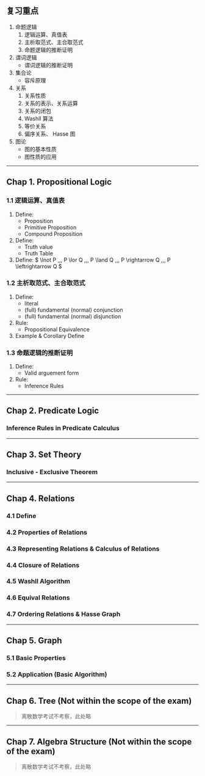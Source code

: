 ## 复习重点

1. 命题逻辑
    1. 逻辑运算、真值表
    2. 主析取范式、主合取范式
    3. 命题逻辑的推断证明
2. 谓词逻辑
    - 谓词逻辑的推断证明
3. 集合论
    - 容斥原理
4. 关系
    1. 关系性质
    2. 关系的表示、关系运算
    3. 关系的闭包
    4. Washll 算法
    5. 等价关系
    6. 偏序关系、 Hasse 图
5. 图论
    - 图的基本性质
    - 图性质的应用



---



## Chap 1. Propositional Logic

### 1.1 逻辑运算、真值表
1. Define: 
    - Proposition
    - Primitive Proposition
    - Compound Proposition
2. Define: 
    - Truth value
    - Truth Table
3. Define: $ \lnot P \,,\, P \lor Q \,,\, P \land Q \,,\, P \rightarrow Q \,,\, P \leftrightarrow Q $

### 1.2 主析取范式、主合取范式
1. Define: 
    - literal
    - (full) fundamental (normal) conjunction
    - (full) fundamental (normal) disjunction
2. Rule:
    - Propositional Equivalence
3. Example & Corollary Define

### 1.3 命题逻辑的推断证明
1. Define:
    - Valid arguement form
2. Rule: 
    - Inference Rules



---



## Chap 2. Predicate Logic

### Inference Rules in Predicate Calculus



---



## Chap 3. Set Theory

### Inclusive - Exclusive Theorem




---



## Chap 4. Relations

### 4.1 Define

### 4.2 Properties of Relations

### 4.3 Representing Relations & Calculus of Relations

### 4.4 Closure of Relations

### 4.5 Washll Algorithm

### 4.6 Equival Relations

### 4.7 Ordering Relations & Hasse Graph



---



## Chap 5. Graph

### 5.1 Basic Properties

### 5.2 Application (Basic Algorithm)



---



## Chap 6. Tree (Not within the scope of the exam)
> 离散数学考试不考察，此处略



---



## Chap 7. Algebra Structure (Not within the scope of the exam)
> 离散数学考试不考察，此处略

